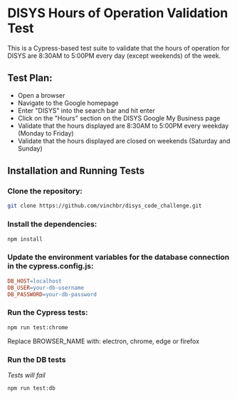 # DISYS Hours of Operation Validation Test
This is a Cypress-based test suite to validate that the hours of operation for DISYS are 8:30AM to 5:00PM every day (except weekends) of the week.

## Test Plan:

* Open a browser
* Navigate to the Google homepage
* Enter "DISYS" into the search bar and hit enter
* Click on the "Hours" section on the DISYS Google My Business page
* Validate that the hours displayed are 8:30AM to 5:00PM every weekday (Monday to Friday)
* Validate that the hours displayed are closed on weekends (Saturday and Sunday)

## Installation and Running Tests
### Clone the repository:

```bash
git clone https://github.com/vinchbr/disys_code_challenge.git
```
### Install the dependencies:

```bash
npm install
```

### Update the environment variables for the database connection in the cypress.config.js:
```makefile
DB_HOST=localhost
DB_USER=your-db-username
DB_PASSWORD=your-db-password
```

### Run the Cypress tests:

```bash
npm run test:chrome
```

Replace BROWSER_NAME with: electron, chrome, edge or firefox


### Run the DB tests
_Tests will fail_

```bash
npm run test:db
```
